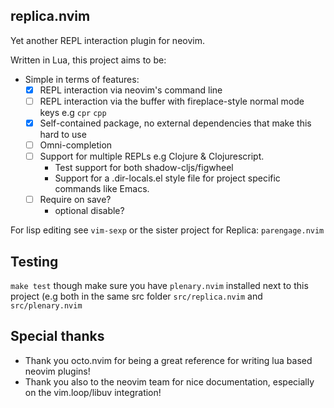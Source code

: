 ## replica.nvim

Yet another REPL interaction plugin for neovim.

Written in Lua, this project aims to be:

- Simple in terms of features:
  - [X] REPL interaction via neovim's command line
  - [ ] REPL interaction via the buffer with fireplace-style normal mode keys e.g `cpr` `cpp`
  - [X] Self-contained package, no external dependencies that make this hard to use
  - [ ] Omni-completion
  - [ ] Support for multiple REPLs e.g Clojure & Clojurescript.
    - Test support for both shadow-cljs/figwheel
    - Support for a .dir-locals.el style file for project specific commands like Emacs.
  - [ ] Require on save?
    - optional disable?

For lisp editing see `vim-sexp` or the sister project for Replica: `parengage.nvim`

## Testing

`make test` though make sure you have `plenary.nvim` installed next to this project (e.g both in the same src folder
`src/replica.nvim` and `src/plenary.nvim`

## Special thanks

- Thank you octo.nvim for being a great reference for writing lua based neovim plugins!
- Thank you also to the neovim team for nice documentation, especially on the vim.loop/libuv integration!
